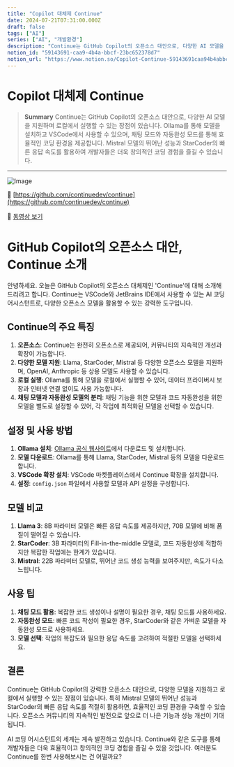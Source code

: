 ```yaml
---
title: "Copilot 대체제 Continue"
date: 2024-07-21T07:31:00.000Z
draft: false
tags: ["AI"]
series: ["AI", "개발환경"]
description: "Continue는 GitHub Copilot의 오픈소스 대안으로, 다양한 AI 모델을 지원하며 로컬에서 실행할 수 있는 장점이 있습니다. Ollama를 통해 모델을 설치하고 VSCode에서 사용할 수 있으며, 채팅 모드와 자동완성 모드를 통해 효율적인 코딩 환경을 제공합니다. Mistral 모델의 뛰어난 성능과 StarCoder의 빠른 응답 속도를 활용하여 개발자들은 더욱 창의적인 코딩 경험을 즐길 수 있습니다."
notion_id: "59143691-caa9-4b4a-bbcf-23bc652378d7"
notion_url: "https://www.notion.so/Copilot-Continue-59143691caa94b4abbcf23bc652378d7"
---
```


# Copilot 대체제 Continue

> **Summary**
> Continue는 GitHub Copilot의 오픈소스 대안으로, 다양한 AI 모델을 지원하며 로컬에서 실행할 수 있는 장점이 있습니다. Ollama를 통해 모델을 설치하고 VSCode에서 사용할 수 있으며, 채팅 모드와 자동완성 모드를 통해 효율적인 코딩 환경을 제공합니다. Mistral 모델의 뛰어난 성능과 StarCoder의 빠른 응답 속도를 활용하여 개발자들은 더욱 창의적인 코딩 경험을 즐길 수 있습니다.

---

![Image](https://prod-files-secure.s3.us-west-2.amazonaws.com/09ccd4d5-876c-4bba-bbdf-cc77a0a11257/1a6f04f6-fe1f-4953-93a0-a79e92626dd2/Untitled.png?X-Amz-Algorithm=AWS4-HMAC-SHA256&X-Amz-Content-Sha256=UNSIGNED-PAYLOAD&X-Amz-Credential=ASIAZI2LB466ZDOSRJTN%2F20250724%2Fus-west-2%2Fs3%2Faws4_request&X-Amz-Date=20250724T101748Z&X-Amz-Expires=3600&X-Amz-Security-Token=IQoJb3JpZ2luX2VjEAIaCXVzLXdlc3QtMiJHMEUCIHERanWwyThhPCnv%2BnoncobATPjfsIoKJ7LJBfyH3u3jAiEAo%2BiCdLsgPNzEm0vktyqvX26%2FxDSLnYUl4MH9U22clkYq%2FwMIKhAAGgw2Mzc0MjMxODM4MDUiDCoFOPVX3ALOMMrObircAy2sf%2FnWPoh1A16U4EIFyCNRLpBasAEi%2B9hv4bfXkqQ8rZXDG8OqMBhkdMh6kwdryLEt1gROCXbz3O%2FenA3PW%2Bo8TRIR7%2FJNvlPLjZ0%2F8RMJH6gEmo%2Ff%2BbI0rOn1jEf0ZtcoWPXkGSz30cDkrB1mYKB9jL0CItNSltjvUd0hV%2BcOsbnCPUEi552%2BeHSW6NAIfB98b8%2FeRhFJlG%2BnDdMC8s2IcB54XIHX%2BmJNHiTPh3JwdDMDlB48UGOe8iLrAbdYtISQROj0XtnSeYsBir0uqJACiVlWSlN%2BqKUs1NNmpeEbuj5JoDdJHCjrVQaYQACzOR0yweAZrLUv%2FJGQTyF9NJ0HDg2ue14XjYLq3IowAeIwslPl%2BH8gXQ7UV7SXLIoX5yqzm%2Ft5cBbUwa4ADUai8JOACnvz2uDxBdu6954WatUXRkYRunvqCtYDpXyggg3XMZR6HvQZUogab0TKxFmSBAsjPFEW3G5eg8qHaQY0D1DksiaaJw%2F6YiREmRfpT86oAxhtyDuaBx0bcCfRXbctFJoIktflXPUy%2FNY57N4sIHgSVoqZ28KEfFEbH9oxVJXG2Pzw%2BwHiDCWyEDxftcdJMgs6Vbh8uQ%2Bn7PUM2IPvwKm9jasqZGWSWrbqfh4RMJb2h8QGOqUBI3DM%2BkuCslY8kgcJc9imC%2FcCtgUXpd8zfE8rGOYHyynPncZzuwksB1yIIbDOmukdZjk5WFW9An0SIVLBpm6NQnq3yjmpfkVSBCXNYr1V17rWzqxeClzirsPzFrs9qjlS5c%2FDhhmmuONebh8ylGDqdxSCwbncXfg2LOQE%2BSM9i7xv4Gy1KZYmg2yWmnPUyDUWJ%2BsoouDLPnQNX4MgqCtUEq3oScjc&X-Amz-Signature=dcefa175ebe5c5c4a61a3cde9834dfadb2b939f39e154b3a8e20a0473bac0f46&X-Amz-SignedHeaders=host&x-amz-checksum-mode=ENABLED&x-id=GetObject)

🔗 [https://github.com/continuedev/continue](https://github.com/continuedev/continue)

🎥 [동영상 보기](https://www.youtube.com/watch?v=6whYBs6u-tA)

# GitHub Copilot의 오픈소스 대안, Continue 소개

안녕하세요. 오늘은 GitHub Copilot의 오픈소스 대체제인 'Continue'에 대해 소개해드리려고 합니다. Continue는 VSCode와 JetBrains IDE에서 사용할 수 있는 AI 코딩 어시스턴트로, 다양한 오픈소스 모델을 활용할 수 있는 강력한 도구입니다.

## Continue의 주요 특징

1. **오픈소스**: Continue는 완전히 오픈소스로 제공되어, 커뮤니티의 지속적인 개선과 확장이 가능합니다.
1. **다양한 모델 지원**: Llama, StarCoder, Mistral 등 다양한 오픈소스 모델을 지원하며, OpenAI, Anthropic 등 상용 모델도 사용할 수 있습니다.
1. **로컬 실행**: Ollama를 통해 모델을 로컬에서 실행할 수 있어, 데이터 프라이버시 보장과 인터넷 연결 없이도 사용 가능합니다.
1. **채팅 모델과 자동완성 모델의 분리**: 채팅 기능을 위한 모델과 코드 자동완성을 위한 모델을 별도로 설정할 수 있어, 각 작업에 최적화된 모델을 선택할 수 있습니다.
## 설정 및 사용 방법

1. **Ollama 설치**: [Ollama 공식 웹사이트](https://ollama.ai/)에서 다운로드 및 설치합니다.
1. **모델 다운로드**: Ollama를 통해 Llama, StarCoder, Mistral 등의 모델을 다운로드합니다.
1. **VSCode 확장 설치**: VSCode 마켓플레이스에서 Continue 확장을 설치합니다.
1. **설정**: `config.json` 파일에서 사용할 모델과 API 설정을 구성합니다.
## 모델 비교

1. **Llama 3**: 8B 파라미터 모델은 빠른 응답 속도를 제공하지만, 70B 모델에 비해 품질이 떨어질 수 있습니다.
1. **StarCoder**: 3B 파라미터의 Fill-in-the-middle 모델로, 코드 자동완성에 적합하지만 복잡한 작업에는 한계가 있습니다.
1. **Mistral**: 22B 파라미터 모델로, 뛰어난 코드 생성 능력을 보여주지만, 속도가 다소 느립니다.
## 사용 팁

1. **채팅 모드 활용**: 복잡한 코드 생성이나 설명이 필요한 경우, 채팅 모드를 사용하세요.
1. **자동완성 모드**: 빠른 코드 작성이 필요한 경우, StarCoder와 같은 가벼운 모델을 자동완성 모드로 사용하세요.
1. **모델 선택**: 작업의 복잡도와 필요한 응답 속도를 고려하여 적절한 모델을 선택하세요.
## 결론

Continue는 GitHub Copilot의 강력한 오픈소스 대안으로, 다양한 모델을 지원하고 로컬에서 실행할 수 있는 장점이 있습니다. 특히 Mistral 모델의 뛰어난 성능과 StarCoder의 빠른 응답 속도를 적절히 활용하면, 효율적인 코딩 환경을 구축할 수 있습니다. 오픈소스 커뮤니티의 지속적인 발전으로 앞으로 더 나은 기능과 성능 개선이 기대됩니다.

AI 코딩 어시스턴트의 세계는 계속 발전하고 있습니다. Continue와 같은 도구를 통해 개발자들은 더욱 효율적이고 창의적인 코딩 경험을 즐길 수 있을 것입니다. 여러분도 Continue를 한번 사용해보시는 건 어떨까요?

